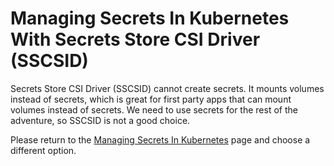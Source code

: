 # Managing Secrets In Kubernetes With Secrets Store CSI Driver (SSCSID)

Secrets Store CSI Driver (SSCSID) cannot create secrets.
It mounts volumes instead of secrets, which is great for first party apps that can mount volumes instead of secrets.
We need to use secrets for the rest of the adventure, so SSCSID is not a good choice.

Please return to the [Managing Secrets In Kubernetes](README.md) page and choose a different option.
